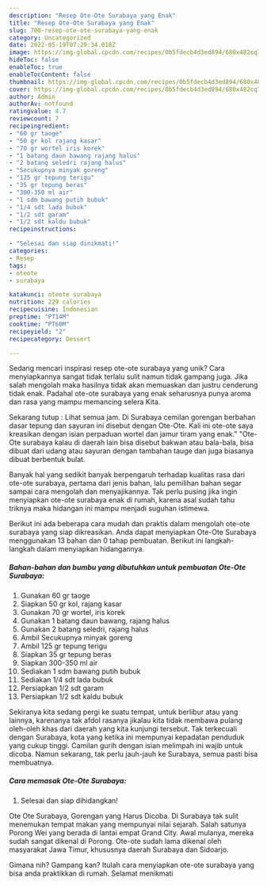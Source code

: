 ```yaml
---
description: "Resep Ote-Ote Surabaya yang Enak"
title: "Resep Ote-Ote Surabaya yang Enak"
slug: 700-resep-ote-ote-surabaya-yang-enak
category: Uncategorized
date: 2022-05-19T07:29:34.018Z
image: https://img-global.cpcdn.com/recipes/0b5fdecb4d3ed894/680x482cq70/ote-ote-surabaya-foto-resep-utama.jpg
hideToc: false
enableToc: true
enableTocContent: false
thumbnail: https://img-global.cpcdn.com/recipes/0b5fdecb4d3ed894/680x482cq70/ote-ote-surabaya-foto-resep-utama.jpg
cover: https://img-global.cpcdn.com/recipes/0b5fdecb4d3ed894/680x482cq70/ote-ote-surabaya-foto-resep-utama.jpg
author: Admin
authorAv: notfound
ratingvalue: 4.7
reviewcount: 7
recipeingredient:
- "60 gr taoge"
- "50 gr kol rajang kasar"
- "70 gr wortel iris korek"
- "1 batang daun bawang rajang halus"
- "2 batang seledri rajang halus"
- "Secukupnya minyak goreng"
- "125 gr tepung terigu"
- "35 gr tepung beras"
- "300-350 ml air"
- "1 sdm bawang putih bubuk"
- "1/4 sdt lada bubuk"
- "1/2 sdt garam"
- "1/2 sdt kaldu bubuk"
recipeinstructions:

- "Selesai dan siap dinikmati!"
categories:
- Resep
tags:
- oteote
- surabaya

katakunci: oteote surabaya 
nutrition: 229 calories
recipecuisine: Indonesian
preptime: "PT14M"
cooktime: "PT60M"
recipeyield: "2"
recipecategory: Dessert

---
```





Sedang mencari inspirasi resep ote-ote surabaya yang unik? Cara menyiapkannya sangat tidak terlalu sulit namun tidak gampang juga. Jika salah mengolah maka hasilnya tidak akan memuaskan dan justru cenderung tidak enak. Padahal ote-ote surabaya yang enak seharusnya punya aroma dan rasa yang mampu memancing selera Kita.





Sekarang tutup : Lihat semua jam. Di Surabaya cemilan gorengan berbahan dasar tepung dan sayuran ini disebut dengan Ote-Ote. Kali ini ote-ote saya kreasikan dengan isian perpaduan wortel dan jamur tiram yang enak.&#34; &#34;Ote-Ote surabaya kalau di daerah lain bisa disebut bakwan atau bala-bala, bisa dibuat dari udang atau sayuran dengan tambahan tauge dan juga biasanya dibuat berbentuk bulat.

Banyak hal yang sedikit banyak berpengaruh terhadap kualitas rasa dari ote-ote surabaya, pertama dari jenis bahan, lalu pemilihan bahan segar sampai cara mengolah dan menyajikannya. Tak perlu pusing jika ingin menyiapkan ote-ote surabaya enak di rumah, karena asal sudah tahu triknya maka hidangan ini mampu menjadi suguhan istimewa.






Berikut ini ada beberapa cara mudah dan praktis dalam mengolah ote-ote surabaya yang siap dikreasikan. Anda dapat menyiapkan Ote-Ote Surabaya menggunakan 13 bahan dan 0 tahap pembuatan. Berikut ini langkah-langkah dalam menyiapkan hidangannya.

<!--inarticleads1-->

##### Bahan-bahan dan bumbu yang dibutuhkan untuk pembuatan Ote-Ote Surabaya:

1. Gunakan 60 gr taoge
1. Siapkan 50 gr kol, rajang kasar
1. Gunakan 70 gr wortel, iris korek
1. Gunakan 1 batang daun bawang, rajang halus
1. Gunakan 2 batang seledri, rajang halus
1. Ambil Secukupnya minyak goreng
1. Ambil 125 gr tepung terigu
1. Siapkan 35 gr tepung beras
1. Siapkan 300-350 ml air
1. Sediakan 1 sdm bawang putih bubuk
1. Sediakan 1/4 sdt lada bubuk
1. Persiapkan 1/2 sdt garam
1. Persiapkan 1/2 sdt kaldu bubuk


Sekiranya kita sedang pergi ke suatu tempat, untuk berlibur atau yang lainnya, karenanya tak afdol rasanya jikalau kita tidak membawa pulang oleh-oleh khas dari daerah yang kita kunjungi tersebut. Tak terkecuali dengan Surabaya, kota yang ketika ini mempunyai kepadatan penduduk yang cukup tinggi. Camilan gurih dengan isian melimpah ini wajib untuk dicoba. Namun sekarang, tak perlu jauh-jauh ke Surabaya, semua pasti bisa membuatnya. 

<!--inarticleads2-->

##### Cara memasak Ote-Ote Surabaya:


1. Selesai dan siap dihidangkan!

Ote Ote Surabaya, Gorengan yang Harus Dicoba. Di Surabaya tak sulit menemukan tempat makan yang mempunyai nilai sejarah. Salah satunya Porong Wei yang berada di lantai empat Grand City. Awal mulanya, mereka sudah sangat dikenal di Porong. Ote-ote sudah lama dikenal oleh masyarakat Jawa Timur, khususnya daerah Surabaya dan Sidoarjo. 

Gimana nih? Gampang kan? Itulah cara menyiapkan ote-ote surabaya yang bisa anda praktikkan di rumah. Selamat menikmati
